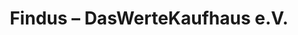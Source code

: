 ---
title: "Findus – DasWerteKaufhaus e.V."
url: /straubenhardt/findus-daswertekaufhaus-e-v/
shop: Warenhaus
---